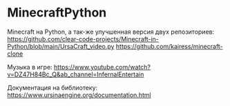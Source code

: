# MinecraftPython

Minecraft на Python, а так-же улучшенная версия двух репозиториев:
https://github.com/clear-code-projects/Minecraft-in-Python/blob/main/UrsaCraft_video.py
https://github.com/kairess/minecraft-clone

Музыка в игре: https://www.youtube.com/watch?v=DZ47H84Bc_Q&ab_channel=InfernalEntertain

Документация на библиотеку: https://www.ursinaengine.org/documentation.html
